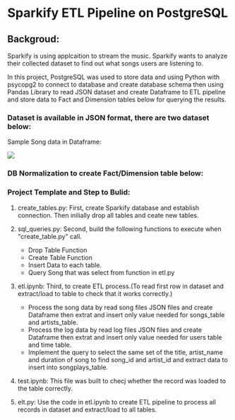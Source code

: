 # Sparkify ETL Pipeline on PostgreSQL

## Backgroud:

Sparkify is using applcaition to stream the music. Sparkify wants to analyze their collected dataset to find out what songs users are listening to.

In this project, PostgreSQL was used to store data and using Python with psycopg2 to connect to database and create database schema then using Pandas Library to read JSON dataset and create Dataframe to ETL pipeline and store data to Fact and Dimension tables below for querying the results.

### Dataset is available in JSON format, there are two dataset below: 

Sample Song data in Dataframe:

![](/images/data_song.png)

### DB Normalization to create Fact/Dimension table below:

### Project Template and Step to Bulid:

1. create_tables.py: First, create Sparkify database and establish connection. Then inilially drop all tables and ceate new tables.
2. sql_queries.py: Second, build the following functions to execute when "create_table.py" call.

   - Drop Table Function
   - Create Table Function
   - Insert Data to each table.
   - Query Song that was select from function in etl.py
   
3. etl.ipynb: Third, to create ETL process.(To read first row in dataset and extract/load to table to check that it works correctly.)
   - Process the song data by read song files JSON files and create Dataframe then extrat and insert only value needed for songs_table and artists_table.
   - Process the log data by read log files JSON files and create Dataframe then extrat and insert only value needed for users table and time table.
   - Implement the query to select the same set of the title, artist_name and duration of song to find song_id and artist_id and extract data to insert into songplays_table.
   
4. test.ipynb: This file was built to checj whether the record was loaded to the table correctly.
5. elt.py: Use the code in etl.ipynb to create ETL pipeline to process all records in dataset and extract/load to all tables.
